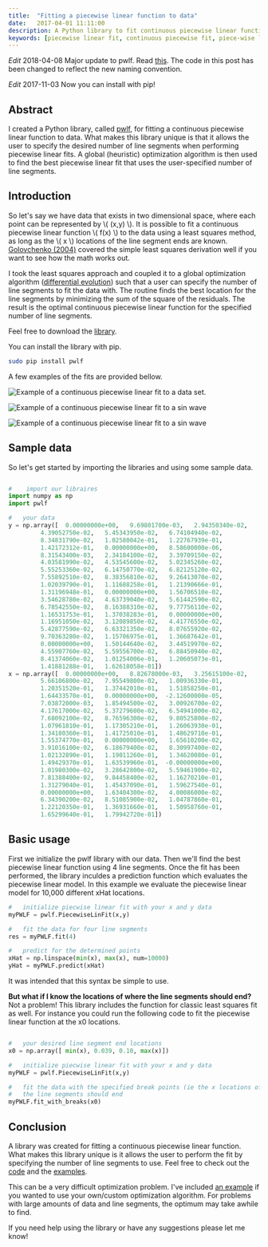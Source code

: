 ```yaml
---
title:  "Fitting a piecewise linear function to data"
date:   2017-04-01 11:11:00
description: A Python library to fit continuous piecewise linear functions to data was created. This library allows for the user to specify the desired number of line segments when fitting piecewise linear functions.
keywords: [piecewise linear fit, continuous piecewise fit, piece-wise linear fit, Python piecwise linear fit, how to fit a piecewise linear function Python]
---
```

*Edit* 2018-04-08 Major update to pwlf. Read [this](https://jekel.me/2018/Continous-piecewise-linear-regression/). The code in this post has been changed to reflect the new naming convention.

*Edit* 2017-11-03 Now you can install with pip!

##  Abstract
I created a Python library, called [pwlf](https://github.com/cjekel/piecewise_linear_fit_py), for fitting a continuous piecewise linear function to data. What makes this library unique is that it allows the user to specify the desired number of line segments when performing piecewise linear fits. A global (heuristic) optimization algorithm is then used to find the best piecewise linear fit that uses the user-specified number of line segments.


##  Introduction
So let's say we have data that exists in two dimensional space, where each point can be represented by <span>\\( (x,y) \\)</span>. It is possible to fit a continuous piecewise linear function <span>\\( f(x) \\)</span> to the data using a least squares method, as long as the <span>\\( x \\)</span> locations of the line segment ends are known. [Golovchenko (2004)](https://golovchenko.org/docs/ContinuousPiecewiseLinearFit.pdf) covered the simple least squares derivation well if you want to see how the math works out.

I took the least squares approach and coupled it to a global optimization algorithm ([differential evolution](https://docs.scipy.org/doc/scipy-0.17.0/reference/generated/scipy.optimize.differential_evolution.html)) such that a user can specify the number of line segments to fit the data with. The routine finds the best location for the line segments by minimizing the sum of the square of the residuals. The result is the optimal continuous piecewise linear function for the specified number of line segments.

Feel free to download the [library](https://github.com/cjekel/piecewise_linear_fit_py).

You can install the library with pip.
```bash
sudo pip install pwlf
```

A few examples of the fits are provided bellow.

![Example of a continuous piecewise linear fit to a data set.](https://raw.githubusercontent.com/cjekel/piecewise_linear_fit_py/master/examples/examplePiecewiseFit.png)

![Example of a continuous piecewise linear fit to a sin wave](https://raw.githubusercontent.com/cjekel/piecewise_linear_fit_py/master/examples/sinWaveFit.png)

![Example of a continuous piecewise linear fit to a sin wave](https://raw.githubusercontent.com/cjekel/piecewise_linear_fit_py/master/examples/sinWaveFit16.png)


## Sample data

So let's get started by importing the libraries and using some sample data.
```python

#    import our libraires
import numpy as np
import pwlf

#   your data
y = np.array([  0.00000000e+00,   9.69801700e-03,   2.94350340e-02,
         4.39052750e-02,   5.45343950e-02,   6.74104940e-02,
         8.34831790e-02,   1.02580042e-01,   1.22767939e-01,
         1.42172312e-01,   0.00000000e+00,   8.58600000e-06,
         8.31543400e-03,   2.34184100e-02,   3.39709150e-02,
         4.03581990e-02,   4.53545600e-02,   5.02345260e-02,
         5.55253360e-02,   6.14750770e-02,   6.82125120e-02,
         7.55892510e-02,   8.38356810e-02,   9.26413070e-02,
         1.02039790e-01,   1.11688258e-01,   1.21390666e-01,
         1.31196948e-01,   0.00000000e+00,   1.56706510e-02,
         3.54628780e-02,   4.63739040e-02,   5.61442590e-02,
         6.78542550e-02,   8.16388310e-02,   9.77756110e-02,
         1.16531753e-01,   1.37038283e-01,   0.00000000e+00,
         1.16951050e-02,   3.12089850e-02,   4.41776550e-02,
         5.42877590e-02,   6.63321350e-02,   8.07655920e-02,
         9.70363280e-02,   1.15706975e-01,   1.36687642e-01,
         0.00000000e+00,   1.50144640e-02,   3.44519970e-02,
         4.55907760e-02,   5.59556700e-02,   6.88450940e-02,
         8.41374060e-02,   1.01254006e-01,   1.20605073e-01,
         1.41881288e-01,   1.62618058e-01])
x = np.array([  0.00000000e+00,   8.82678000e-03,   3.25615100e-02,
         5.66106800e-02,   7.95549800e-02,   1.00936330e-01,
         1.20351520e-01,   1.37442010e-01,   1.51858250e-01,
         1.64433570e-01,   0.00000000e+00,  -2.12600000e-05,
         7.03872000e-03,   1.85494500e-02,   3.00926700e-02,
         4.17617000e-02,   5.37279600e-02,   6.54941000e-02,
         7.68092100e-02,   8.76596300e-02,   9.80525800e-02,
         1.07961810e-01,   1.17305210e-01,   1.26063930e-01,
         1.34180360e-01,   1.41725010e-01,   1.48629710e-01,
         1.55374770e-01,   0.00000000e+00,   1.65610200e-02,
         3.91016100e-02,   6.18679400e-02,   8.30997400e-02,
         1.02132890e-01,   1.19011260e-01,   1.34620080e-01,
         1.49429370e-01,   1.63539960e-01,  -0.00000000e+00,
         1.01980300e-02,   3.28642800e-02,   5.59461900e-02,
         7.81388400e-02,   9.84458400e-02,   1.16270210e-01,
         1.31279040e-01,   1.45437090e-01,   1.59627540e-01,
         0.00000000e+00,   1.63404300e-02,   4.00086000e-02,
         6.34390200e-02,   8.51085900e-02,   1.04787860e-01,
         1.22120350e-01,   1.36931660e-01,   1.50958760e-01,
         1.65299640e-01,   1.79942720e-01])

```

## Basic usage

First we initialize the pwlf library with our data. Then we'll find the best piecewise linear function using 4 line segments. Once the fit has been performed, the library inculdes a prediction function which evaluates the piecewise linear model. In this example we evaluate the piecewise linear model for 10,000 different xHat locations.

```python
#   initialize piecwise linear fit with your x and y data
myPWLF = pwlf.PiecewiseLinFit(x,y)

#   fit the data for four line segments
res = myPWLF.fit(4)

#   predict for the determined points
xHat = np.linspace(min(x), max(x), num=10000)
yHat = myPWLF.predict(xHat)

```

It was intended that this syntax be simple to use.

**But what if I know the locations of where the line segments should end?**
Not a problem! This library includes the function for classic least squares fit as well. For instance you could run the following code to fit the piecewise linear function at the x0 locations.

```python

#   your desired line segment end locations
x0 = np.array([ min(x), 0.039, 0.10, max(x)])

#   initialize piecwise linear fit with your x and y data
myPWLF = pwlf.PiecewiseLinFit(x,y)

#   fit the data with the specified break points (ie the x locations of where
#   the line segments should end
myPWLF.fit_with_breaks(x0)
```

## Conclusion

A library was created for fitting a continuous piecewise linear function. What makes this library unique is it allows the user to perform the fit by specifying the number of line segments to use. Feel free to check out the [code](https://github.com/cjekel/piecewise_linear_fit_py) and the [examples](https://github.com/cjekel/piecewise_linear_fit_py/tree/master/examples).

This can be a very difficult optimization problem. I've included [an example](https://github.com/cjekel/piecewise_linear_fit_py/blob/master/examples/useCustomOptimizationRoutine.py) if you wanted to use your own/custom optimization algorithm. For problems with large amounts of data and line segments, the optimum may take awhile to find.

If you need help using the library or have any suggestions please let me know!
